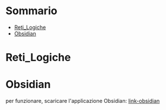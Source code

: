 # Sommario
- [Reti_Logiche](#reti-logiche)
- [Obsidian](#obsidian)

# Reti_Logiche

# Obsidian
per funzionare, scaricare l'applicazione Obsidian: [link-obsidian](https://obsidian.md)